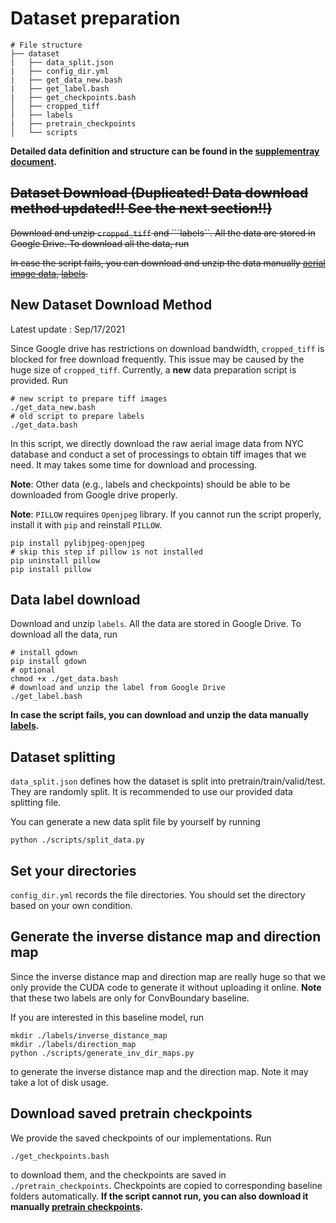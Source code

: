 # Dataset preparation
```
# File structure
├── dataset
|   ├── data_split.json
|   ├── config_dir.yml
|   ├── get_data_new.bash
|   ├── get_label.bash
|   ├── get_checkpoints.bash
│   ├── cropped_tiff
│   ├── labels
|   ├── pretrain_checkpoints
│   └── scripts
```

**Detailed data definition and structure can be found in the [supplementray document](./topoboundary_supplementary.pdf).**

## ~~Dataset Download (Duplicated! Data download method updated!! See the next section!!)~~
~~Download and unzip ```cropped_tiff``` and ```labels``. All the data are stored in Google Drive. To download all the data, run~~
<!-- ```
# install gdown
pip install gdown
# optional 
chmod +x ./get_data.bash
# download and unzip the data from Google Drive
./get_data.bash
``` -->
~~In case the script fails, you can download and unzip the data manually [aerial image data](https://drive.google.com/file/d/1xasG1LEeBuB-MmdiMGaX1jgZN8ThW3Jd/view?usp=sharing), [labels](https://drive.google.com/file/d/1XoAjhkwbO6IaYURikrKteA17NVlLoyf8/view?usp=sharing).~~

## New Dataset Download Method 
Latest update : Sep/17/2021

Since Google drive has restrictions on download bandwidth, ```cropped_tiff``` is blocked for free download frequently. This issue may be caused by the huge size of ```cropped_tiff```. Currently, a **new** data preparation script is provided. Run 
```
# new script to prepare tiff images
./get_data_new.bash
# old script to prepare labels
./get_data.bash
```
In this script, we directly download the raw aerial image data from NYC database and conduct a set of processings to obtain tiff images that we need. It may takes some time for download and processing.
<!-- The script should be able to work properly, but it has not been fully verified at this stage. Report bugs in issue if necessary. Our team will try our best to fix them. More test will be conducted in the future. -->

**Note**: Other data (e.g., labels and checkpoints) should be able to be downloaded from Google drive properly.

**Note**: ```PILLOW``` requires ```Openjpeg``` library. If you cannot run the script properly, install it with ```pip``` and reinstall ```PILLOW```.
```
pip install pylibjpeg-openjpeg
# skip this step if pillow is not installed
pip uninstall pillow
pip install pillow
```
## Data label download
Download and unzip ```labels```. All the data are stored in Google Drive. To download all the data, run
```
# install gdown
pip install gdown
# optional 
chmod +x ./get_data.bash
# download and unzip the label from Google Drive
./get_label.bash
```
**In case the script fails, you can download and unzip the data manually [labels](https://drive.google.com/file/d/19Ti2Y-tE2Pw027Vsk2egvMJ0bkfM1ANQ/view?usp=sharing).**

## Dataset splitting
 ```data_split.json``` defines how the dataset is split into pretrain/train/valid/test. They are randomly split. It is recommended to use our provided data splitting file.
 
You can generate a new data split file by yourself by running
```
python ./scripts/split_data.py
```


## Set your directories
```config_dir.yml``` records the file directories. You should set the directory based on your own condition.

## Generate the inverse distance map and direction map
Since the inverse distance map and direction map are really huge so that we only provide the CUDA code to generate it without uploading it online. **Note** that these two labels are only for ConvBoundary baseline. 

If you are interested in this baseline model, run 
```
mkdir ./labels/inverse_distance_map
mkdir ./labels/direction_map
python ./scripts/generate_inv_dir_maps.py
```
to generate the inverse distance map and the direction map. Note it may take a lot of disk usage.

## Download saved pretrain checkpoints
We provide the saved checkpoints of our implementations. Run 
```
./get_checkpoints.bash
```
to download them, and the checkpoints are saved in ```./pretrain_checkpoints```. Checkpoints are copied to corresponding baseline folders automatically. **If the script cannot run, you can also download it manually [pretrain checkpoints](https://drive.google.com/file/d/1ijgnesWfvx5SfcuD68T5s8Lbr4ZclZ0R/view?usp=sharing).**
